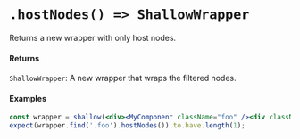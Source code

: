 # `.hostNodes() => ShallowWrapper`

Returns a new wrapper with only host nodes.



#### Returns

`ShallowWrapper`: A new wrapper that wraps the filtered nodes.



#### Examples

```jsx
const wrapper = shallow(<div><MyComponent className="foo" /><div className="foo" /></div>);
expect(wrapper.find('.foo').hostNodes()).to.have.length(1);
```
